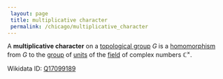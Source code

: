 ```yaml
---
 layout: page
 title: multiplicative character
 permalink: /chicago/multiplicative_character
---
```

A **multiplicative character** on a [topological group](https://mathgloss.github.io/MathGloss/topological_group) $G$ is a [homomorphism](https://mathgloss.github.io/MathGloss/group_homomorphism) from $G$ to the [group](https://mathgloss.github.io/MathGloss/group) of [units](https://mathgloss.github.io/MathGloss/unit_of_a_ring) of the [field](https://mathgloss.github.io/MathGloss/field) of complex numbers $\mathbb C^\times$. 

Wikidata ID: [Q17099189](https://www.wikidata.org/wiki/Q17099189)
